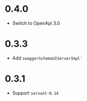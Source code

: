 # 0.4.0

- Switch to OpenApi 3.0

# 0.3.3

- Add `swaggerSchemaUIServerImpl'`

# 0.3.1

- Support `servant-0.14`

